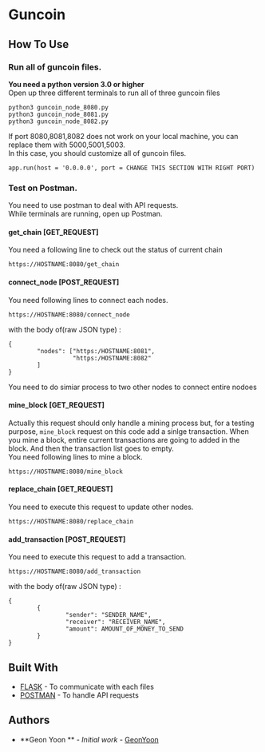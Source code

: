 # Guncoin 

## How To Use

### Run all of guncoin files. 
<b>You need a python version 3.0 or higher</b><br />
Open up three different terminals to run all of three guncoin files 
```
python3 guncoin_node_8080.py
python3 guncoin_node_8081.py 
python3 guncoin_node_8082.py 
```
If port 8080,8081,8082 does not work on your local machine, you can replace them with 
5000,5001,5003. <br />
In this case, you should customize all of guncoin files. 
```
app.run(host = '0.0.0.0', port = CHANGE THIS SECTION WITH RIGHT PORT)
```

### Test on Postman. 
You need to use postman to deal with API requests. <br />
While terminals are running, open up Postman.

#### get_chain [GET_REQUEST]
You need a following line to check out the status of current chain 
```
https://HOSTNAME:8080/get_chain
```
#### connect_node [POST_REQUEST]
You need following lines to connect each nodes. 
```
https://HOSTNAME:8080/connect_node
```
with the body of(raw JSON type) : 
```
{
        "nodes": ["https:/HOSTNAME:8081",
                  "https:/HOSTNAME:8082"
        ]
}
```
You need to do simiar process to two other nodes to connect entire nodoes

#### mine_block [GET_REQUEST]
Actually this request should only handle a mining process but, for a testing purpose, 
```mine_block``` request on this code add a sinlge transaction. 
When you mine a block, entire current transactions are going to added in the block.
And then the transaction list goes to empty. <br />
You need following lines to mine a block. 
```
https://HOSTNAME:8080/mine_block
```

#### replace_chain [GET_REQUEST]
You need to execute this request to update other nodes. 
```
https://HOSTNAME:8080/replace_chain
```
#### add_transaction [POST_REQUEST]
You need to execute this request to add a transaction. 
```
https://HOSTNAME:8080/add_transaction
```
with the body of(raw JSON type) : 
```
{
        {
                "sender": "SENDER_NAME",
                "receiver": "RECEIVER_NAME",
                "amount": AMOUNT_OF_MONEY_TO_SEND
        }
}
```

## Built With

* [FLASK](http://flask.pocoo.org/) - To communicate with each files
* [POSTMAN](https://www.getpostman.com/) - To handle API requests


## Authors

* **Geon Yoon ** - *Initial work* - [GeonYoon](https://github.com/GeonYoon)